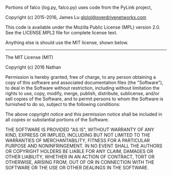 Portions of falco (log.py, falco.py) uses code from the PyLink project,

Copyright (c) 2015-2016, James Lu <glolol@overdrivenetworks.com>

This code is available under the Mozilla Public License (MPL) version 2.0.
See the LICENSE.MPL2 file for complete license text.

Anything else is should use the MIT license, shown below.

----

The MIT License (MIT)

Copyright (c) 2016 Nathan

Permission is hereby granted, free of charge, to any person obtaining a copy
of this software and associated documentation files (the "Software"), to deal
in the Software without restriction, including without limitation the rights
to use, copy, modify, merge, publish, distribute, sublicense, and/or sell
copies of the Software, and to permit persons to whom the Software is
furnished to do so, subject to the following conditions:

The above copyright notice and this permission notice shall be included in all
copies or substantial portions of the Software.

THE SOFTWARE IS PROVIDED "AS IS", WITHOUT WARRANTY OF ANY KIND, EXPRESS OR
IMPLIED, INCLUDING BUT NOT LIMITED TO THE WARRANTIES OF MERCHANTABILITY,
FITNESS FOR A PARTICULAR PURPOSE AND NONINFRINGEMENT. IN NO EVENT SHALL THE
AUTHORS OR COPYRIGHT HOLDERS BE LIABLE FOR ANY CLAIM, DAMAGES OR OTHER
LIABILITY, WHETHER IN AN ACTION OF CONTRACT, TORT OR OTHERWISE, ARISING FROM,
OUT OF OR IN CONNECTION WITH THE SOFTWARE OR THE USE OR OTHER DEALINGS IN THE
SOFTWARE.
